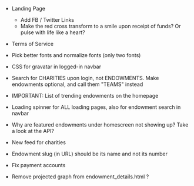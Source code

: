 - Landing Page
	- Add FB / Twitter Links
	- Make the red cross transform to a smile upon receipt of funds? Or pulse with life like a heart?
- Terms of Service
- Pick better fonts and normalize fonts (only two fonts)
- CSS for gravatar in logged-in navbar
- Search for CHARITIES upon login, not ENDOWMENTS. Make endowments optional, and call them "TEAMS" instead

- IMPORTANT: List of trending endowments on the homepage
- Loading spinner for ALL loading pages, also for endowment search in navbar
- Why are featured endowments under homescreen not showing up? Take a look at the API?
- New feed for charities
- Endowment slug (in URL) should be its name and not its number
- Fix payment accounts
- Remove projected graph from endowment_details.html ?